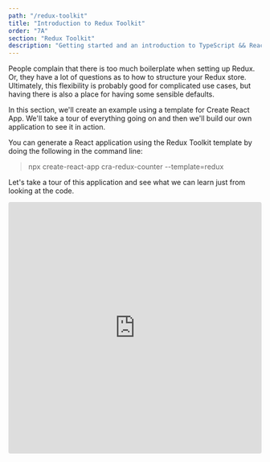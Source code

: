 ```yaml
---
path: "/redux-toolkit"
title: "Introduction to Redux Toolkit"
order: "7A"
section: "Redux Toolkit"
description: "Getting started and an introduction to TypeScript && React Workshop"
---
```


People complain that there is too much boilerplate when setting up Redux. Or, they have a lot of questions as to how to structure your Redux store. Ultimately, this flexibility is probably good for complicated use cases, but having there is also a place for having some sensible defaults.

In this section, we'll create an example using a template for Create React App. We'll take a tour of everything going on and then we'll build our own application to see it in action.

You can generate a React application using the Redux Toolkit template by doing the following in the command line:

> npx create-react-app cra-redux-counter --template=redux

Let's take a tour of this application and see what we can learn just from looking at the code.

<iframe src="https://codesandbox.io/embed/cra-redux-counter-ohz69?fontsize=14&hidenavigation=1&theme=dark"
     style="width:100%; height:500px; border:0; border-radius: 4px; overflow:hidden;"
     title="cra-redux-counter"
     allow="accelerometer; ambient-light-sensor; camera; encrypted-media; geolocation; gyroscope; hid; microphone; midi; payment; usb; vr; xr-spatial-tracking"
     sandbox="allow-forms allow-modals allow-popups allow-presentation allow-same-origin allow-scripts"
   ></iframe>
